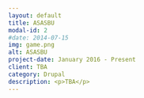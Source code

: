 ```yaml
---
layout: default
title: ASASBU
modal-id: 2
#date: 2014-07-15
img: game.png
alt: ASASBU
project-date: January 2016 - Present
client: TBA
category: Drupal
description: <p>TBA</p>
---
```

